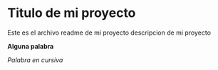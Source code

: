 # Titulo de mi proyecto

Este es el archivo readme de mi proyecto
descripcion de mi proyecto

**Alguna palabra**

*Palabra en cursiva*